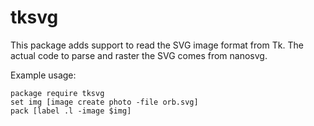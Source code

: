 tksvg
======

This package adds support to read the SVG image format from Tk.
The actual code to parse and raster the SVG comes from nanosvg.

Example usage:

	package require tksvg
	set img [image create photo -file orb.svg]
	pack [label .l -image $img]
 
